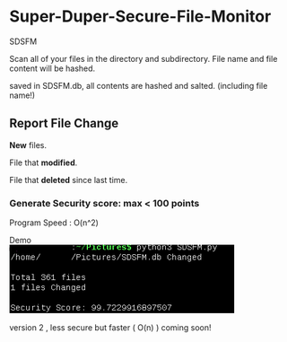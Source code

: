# Super-Duper-Secure-File-Monitor
SDSFM

Scan all of your files in the directory and subdirectory. 
File name and file content will be hashed.<p>
  saved in SDSFM.db, all contents are hashed and salted. (including file name!)

## Report File Change
<b>New</b> files. <p>
File that <b>modified</b>. <p>
File that <b>deleted</b> since last time. 

### Generate Security score: max < 100 points

Program Speed : O(n^2)                                      

Demo                                      
![alt text](https://raw.githubusercontent.com/nuttanon211211/Super-Duper-Secure-File-Monitor/main/demo.png)
                                      
version 2 , less secure but faster ( O(n) )    coming soon!          

